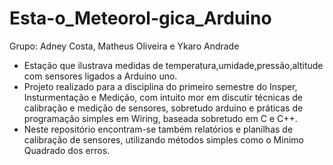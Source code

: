 # Esta-o_Meteorol-gica_Arduino
Grupo: Adney Costa, Matheus Oliveira e Ykaro Andrade
* Estação que ilustrava medidas de temperatura,umidade,pressão,altitude com sensores ligados a Arduino uno.
* Projeto realizado para a disciplina do primeiro semestre do Insper, Insturmentação e Medição, com intuito mor em discutir técnicas de calibração e medição de sensores, sobretudo arduino e práticas de programação simples em Wiring, baseada sobretudo em C e C++.
* Neste repositório encontram-se também relatórios e planilhas de calibração de sensores, utilizando métodos simples como o Minimo Quadrado dos erros.
